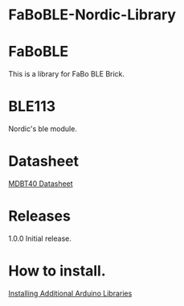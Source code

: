 # FaBoBLE-Nordic-Library

# FaBoBLE

This is a library for FaBo BLE Brick.

# BLE113

Nordic's ble module.

# Datasheet

[MDBT40 Datasheet](http://www.raytac.com/download/MDBT40/MDBT40%20spec-Version%20A4.pdf)

# Releases

1.0.0 Initial release.

# How to install.

[Installing Additional Arduino Libraries](https://www.arduino.cc/en/Guide/Libraries#toc3)
